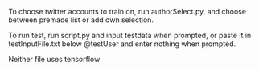 To choose twitter accounts to train on, run authorSelect.py, and choose between premade list or add own selection.

To run test, run script.py and input testdata when prompted, or paste it in testInputFile.txt below @testUser and enter nothing when prompted.

Neither file uses tensorflow